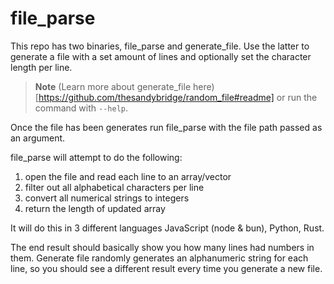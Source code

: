 # file_parse

This repo has two binaries, file_parse and generate_file. Use the latter to generate a file with
a set amount of lines and optionally set the character length per line.

> **Note**
> (Learn more about generate_file here)[https://github.com/thesandybridge/random_file#readme] or run the command with `--help`.

Once the file has been generates run file_parse with the file path passed as an argument.

file_parse will attempt to do the following:

1. open the file and read each line to an array/vector
2. filter out all alphabetical characters per line
3. convert all numerical strings to integers
4. return the length of updated array

It will do this in 3 different languages JavaScript (node & bun), Python, Rust.

The end result should basically show you how many lines had numbers in them.
Generate file randomly generates an alphanumeric string for each line, so you should
see a different result every time you generate a new file.


